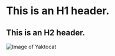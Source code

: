 # This is an H1 header.
## This is an H2 header.
![Image of Yaktocat](https://octodex.github.com/images/yaktocat.png)
